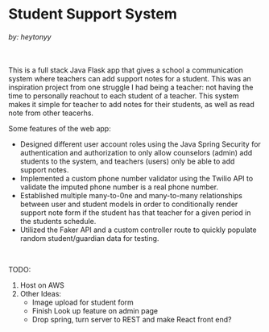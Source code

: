 # Student Support System
###### by: heytonyy

<br>
This is a full stack Java Flask app that gives a school a communication system where teachers can add support notes for a student. This was an inspiration project from one struggle I had being a teacher: not having the time to personally reachout to each student of a teacher. This system makes it simple for teacher to add notes for their students, as well as read note from other teacerhs.

Some features of the web app:
- Designed different user account roles using the Java Spring Security for authentication and authorization to only allow counselors (admin) add students to the system, and teachers (users) only be able to add support notes.
- Implemented a custom phone number validator using the Twilio API to validate the imputed phone number is a real phone number.
- Established multiple many-to-0ne and many-to-many relationships between user and student models in order to conditionally render support note form if the student has that teacher for a given period in the students schedule.
- Utilized the Faker API and a custom controller route to quickly populate random student/guardian data for testing.


<br>

TODO:
1. Host on AWS
2. Other Ideas:
    - Image upload for student form
    - Finish Look up feature on admin page
    - Drop spring, turn server to REST and make React front end?

<br>